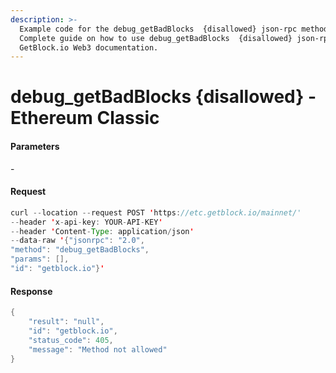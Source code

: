 ```yaml
---
description: >-
  Example code for the debug_getBadBlocks  {disallowed} json-rpc method.
  Сomplete guide on how to use debug_getBadBlocks  {disallowed} json-rpc in
  GetBlock.io Web3 documentation.
---
```


# debug\_getBadBlocks {disallowed} - Ethereum Classic

#### Parameters

\-

#### Request

```java
curl --location --request POST 'https://etc.getblock.io/mainnet/' 
--header 'x-api-key: YOUR-API-KEY' 
--header 'Content-Type: application/json' 
--data-raw '{"jsonrpc": "2.0",
"method": "debug_getBadBlocks",
"params": [],
"id": "getblock.io"}'
```

#### Response

```java
{
    "result": "null",
    "id": "getblock.io",
    "status_code": 405,
    "message": "Method not allowed"
}
```
